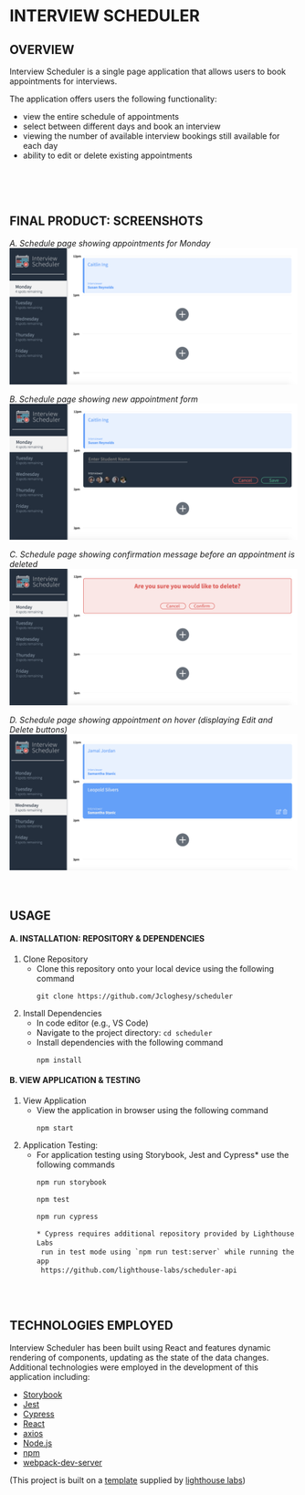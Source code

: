 # **INTERVIEW SCHEDULER**

## OVERVIEW

Interview Scheduler is a single page application that allows users to book appointments for interviews.  


The application offers users the following functionality:
- view the entire schedule of appointments
- select between different days and book an interview
- viewing the number of available interview bookings still available for each day
- ability to edit or delete existing appointments
<br>
<br>  
&nbsp;

## FINAL PRODUCT: SCREENSHOTS

*A. Schedule page showing appointments for Monday*
!["Screenshot main page Monday selected"](https://github.com/Jcloghesy/scheduler/blob/master/docs/Main_Page_Monday.png?raw=true)

*B. Schedule page showing new appointment form*
!["Screenshot of main page with new appointment form"](https://github.com/Jcloghesy/scheduler/blob/master/docs/New_Appointment.png?raw=true)

*C. Schedule page showing confirmation message before an appointment is deleted*
!["Screenshot of delete confirmation message"](https://github.com/Jcloghesy/scheduler/blob/master/docs/Confirm_Delete.png?raw=true)

*D. Schedule page showing appointment on hover (displaying Edit and Delete buttons)*
!["Screenshot of hovered appointment"](https://github.com/Jcloghesy/scheduler/blob/master/docs/Mouse_Over_Appointment.png?raw=true)
<br>
<br>
&nbsp;


## USAGE

#### A. INSTALLATION: REPOSITORY & DEPENDENCIES
  
  1. Clone Repository
      - Clone this repository onto your local device using the following command <br>
        ``` 
        git clone https://github.com/Jcloghesy/scheduler
        ```
  2. Install Dependencies
      - In code editor (e.g., VS Code)
      - Navigate to the project directory: `cd scheduler`
      - Install dependencies with the following command
        ```
        npm install
        ```
        
#### B. VIEW APPLICATION & TESTING

  1. View Application
      - View the application in browser using the following command <br>
        ```
        npm start
        ```  
  2. Application Testing:
      - For application testing using Storybook, Jest and Cypress* use the following commands <br>
        ```
        npm run storybook
        ```
        ```
        npm test
        ```
        ```
        npm run cypress
        ```
            * Cypress requires additional repository provided by Lighthouse Labs
             run in test mode using `npm run test:server` while running the app
             https://github.com/lighthouse-labs/scheduler-api

<br>
&nbsp;


## TECHNOLOGIES EMPLOYED

  Interview Scheduler has been built using React and features dynamic rendering of components, updating as the state of the data changes. Additional technologies were employed in the development of this application including:  

- [Storybook][Storybook]
- [Jest][Jest]
- [Cypress][Cypress]
- [React][React]
- [axios][axios]
- [Node.js][Node.js]
- [npm][npm]
- [webpack-dev-server][webpack-dev-server]

(This project is built on a [template][LHL scheduler template] supplied by [lighthouse labs][Lighthouse Labs - GitHub])
<br>
<br>
&nbsp;


<!-- REFERENCE LINKS -->

<!-- TECHNOLOGIES  --> 
[Storybook]:(https://storybook.js.org/)
[Jest]:(https://jestjs.io/)
[Cypress]:(https://www.cypress.io/app/)
[React]:(https://react.dev/)
[axios]:(https://www.npmjs.com/package/axios)
[Node.js]:(https://nodejs.org/en)
[npm]:(https://www.npmjs.com/)
[webpack-dev-server]:(https://www.npmjs.com/package/webpack-dev-server)


<!-- Additional Website Links -->
[Lighthouse Labs - GitHub]: https://github.com/lighthouse-labs
[LHL scheduler template]: https://github.com/lighthouse-labs/scheduler/

